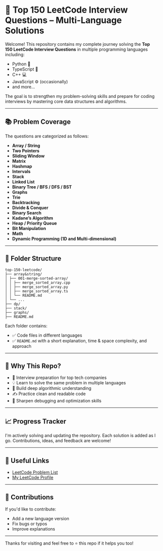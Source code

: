 # 🚀 Top 150 LeetCode Interview Questions – Multi-Language Solutions

Welcome! This repository contains my complete journey solving the **Top 150 LeetCode Interview Questions** in multiple programming languages including:

- Python 🐍
- TypeScript 🧩
- C++ 💻
- JavaScript ⚙️ (occasionally)
- and more...

The goal is to strengthen my problem-solving skills and prepare for coding interviews by mastering core data structures and algorithms.

---

## 📚 Problem Coverage

The questions are categorized as follows:

- **Array / String**
- **Two Pointers**
- **Sliding Window**
- **Matrix**
- **Hashmap**
- **Intervals**
- **Stack**
- **Linked List**
- **Binary Tree / BFS / DFS / BST**
- **Graphs**
- **Trie**
- **Backtracking**
- **Divide & Conquer**
- **Binary Search**
- **Kadane’s Algorithm**
- **Heap / Priority Queue**
- **Bit Manipulation**
- **Math**
- **Dynamic Programming (1D and Multi-dimensional)**

---

## 📁 Folder Structure

    top-150-leetcode/
    ├── array&string/
    │ ├── 001-merge-sorted-array/
    │ │ ├── merge_sorted_array.cpp
    │ │ ├── merge_sorted_array.py
    │ │ ├── merge_sorted_array.ts
    │ │ └── README.md
    │ └── ...
    ├── dp/
    ├── stack/
    ├── graphs/
    ├── README.md

Each folder contains:

- ✅ Code files in different languages
- ✅ `README.md` with a short explanation, time & space complexity, and approach

---

## 🎯 Why This Repo?

- 📌 Interview preparation for top tech companies
- 💡 Learn to solve the same problem in multiple languages
- 🧠 Build deep algorithmic understanding
- ✍️ Practice clean and readable code
- 🔄 Sharpen debugging and optimization skills

---

## 📈 Progress Tracker

I'm actively solving and updating the repository. Each solution is added as I go. Contributions, ideas, and feedback are welcome!

---

## 🔗 Useful Links

- [LeetCode Problem List](https://leetcode.com/problemset/all/)
- [My LeetCode Profile](https://leetcode.com/u/ConstYoussef/)

---

## 🤝 Contributions

If you'd like to contribute:

- Add a new language version
- Fix bugs or typos
- Improve explanations

---

Thanks for visiting and feel free to ⭐️ this repo if it helps you too!
